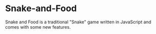 # Snake-and-Food
Snake and Food is a traditional "Snake" game written in JavaScript and comes with some new features.
